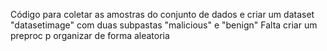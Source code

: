 Código para coletar as amostras do conjunto de dados e criar um dataset "datasetimage" com duas subpastas "malicious" e "benign"
Falta criar um preproc p organizar de forma aleatoria

